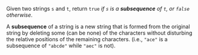 Given two strings `s` and `t`, return `true` *if `s` is a **subsequence** of `t`, or `false` otherwise*.

A **subsequence** of a string is a new string that is formed from the original string by deleting some (can be none) of the characters without disturbing the relative positions of the remaining characters. (i.e., `"ace"` is a subsequence of `"abcde"` while `"aec"` is not).